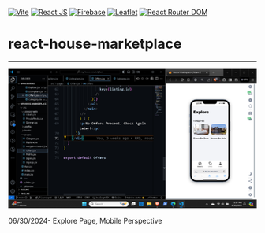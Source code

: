 [![Vite](https://img.shields.io/badge/Vite-v5.2.0-yellow.svg?logo=vite)](https://vitejs.dev)
[![React JS](https://img.shields.io/badge/React-v18.3.1-blue.svg?logo=react)](https://reactjs.org/)
[![Firebase](https://img.shields.io/badge/Firebase-v10.12.2-blue.svg?logo=firebase)](https://firebase.google.com/)
[![Leaflet](https://img.shields.io/badge/Leaflet-v1.7.1-blue.svg?logo=leaflet&logoColor=green)](https://react-icons.github.io/react-icons/)
[![React Router DOM](https://img.shields.io/badge/React%20Router%20DOM-v6.23.1-blue.svg?logo=reactrouter)](https://github.com/ReactTraining/react-router/)

# react-house-marketplace

---

![Explore perspective](explore.png)

06/30/2024- Explore Page, Mobile Perspective
